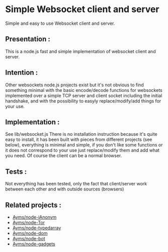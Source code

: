Simple Websocket client and server
===

Simple and easy to use Websocket client and server.

## Presentation :

This is a node.js fast and simple implementation of websocket client and server.

## Intention :

Other websockets node.js projects exist but it's not obvious to find something minimal with the basic encode/decode functions for websockets implemented over a simple TCP server and client socket including the initial handshake, and with the possibility to easyly replace/modify/add things for your use.

## Implementation :

See lib/websocket.js
There is no installation instruction because it's quite easy to install, it has been built with pieces from different projects (see below), everything is minimal and simple, if you don't like some functions or it does not correspond to your use just replace/modify them and add what you need.
Of course the client can be a normal browser.

## Tests :

Not everything has been tested, only the fact that client/server work between each other and with outside sources (browsers)
	
## Related projects :

* [Ayms/node-iAnonym](https://github.com/Ayms/iAnonym)
* [Ayms/node-Tor](https://github.com/Ayms/node-Tor)
* [Ayms/node-typedarray](https://github.com/Ayms/node-typedarray)
* [Ayms/node-dom](https://github.com/Ayms/node-dom)
* [Ayms/node-bot](https://github.com/Ayms/node-bot)
* [Ayms/node-gadgets](https://github.com/Ayms/node-gadgets)
